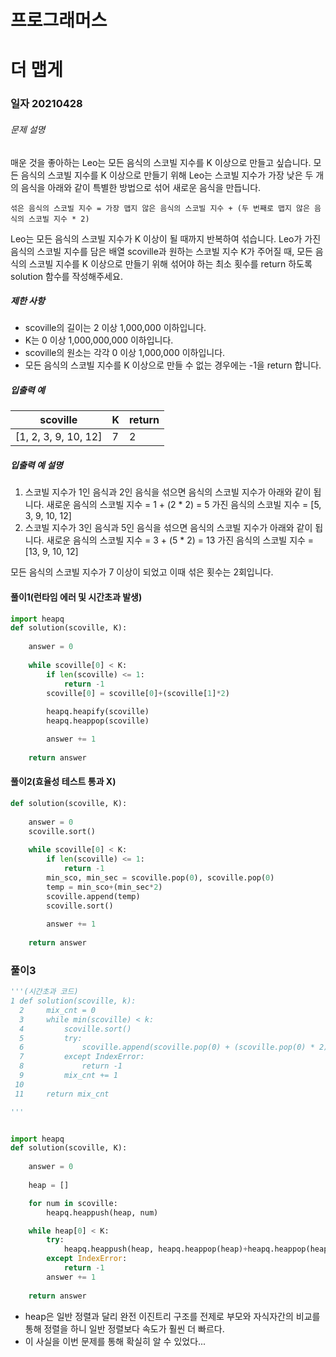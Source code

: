 # 프로그래머스

# 더 맵게

### 일자 20210428

###### 문제 설명

매운 것을 좋아하는 Leo는 모든 음식의 스코빌 지수를 K 이상으로 만들고 싶습니다. 모든 음식의 스코빌 지수를 K 이상으로 만들기 위해 Leo는 스코빌 지수가 가장 낮은 두 개의 음식을 아래와 같이 특별한 방법으로 섞어 새로운 음식을 만듭니다.

```
섞은 음식의 스코빌 지수 = 가장 맵지 않은 음식의 스코빌 지수 + (두 번째로 맵지 않은 음식의 스코빌 지수 * 2)
```

Leo는 모든 음식의 스코빌 지수가 K 이상이 될 때까지 반복하여 섞습니다.
Leo가 가진 음식의 스코빌 지수를 담은 배열 scoville과 원하는 스코빌 지수 K가 주어질 때, 모든 음식의 스코빌 지수를 K 이상으로 만들기 위해 섞어야 하는 최소 횟수를 return 하도록 solution 함수를 작성해주세요.

##### 제한 사항

- scoville의 길이는 2 이상 1,000,000 이하입니다.
- K는 0 이상 1,000,000,000 이하입니다.
- scoville의 원소는 각각 0 이상 1,000,000 이하입니다.
- 모든 음식의 스코빌 지수를 K 이상으로 만들 수 없는 경우에는 -1을 return 합니다.

##### 입출력 예

| scoville             | K    | return |
| -------------------- | ---- | ------ |
| [1, 2, 3, 9, 10, 12] | 7    | 2      |

##### 입출력 예 설명

1. 스코빌 지수가 1인 음식과 2인 음식을 섞으면 음식의 스코빌 지수가 아래와 같이 됩니다.
   새로운 음식의 스코빌 지수 = 1 + (2 * 2) = 5
   가진 음식의 스코빌 지수 = [5, 3, 9, 10, 12]
2. 스코빌 지수가 3인 음식과 5인 음식을 섞으면 음식의 스코빌 지수가 아래와 같이 됩니다.
   새로운 음식의 스코빌 지수 = 3 + (5 * 2) = 13
   가진 음식의 스코빌 지수 = [13, 9, 10, 12]

모든 음식의 스코빌 지수가 7 이상이 되었고 이때 섞은 횟수는 2회입니다.

#### 풀이1(런타임 에러 및 시간초과 발생)

```python
import heapq
def solution(scoville, K):
    
    answer = 0
    
    while scoville[0] < K:
        if len(scoville) <= 1:
            return -1
        scoville[0] = scoville[0]+(scoville[1]*2)
        
        heapq.heapify(scoville)
        heapq.heappop(scoville)

        answer += 1
    
    return answer
```



#### 풀이2(효율성 테스트 통과 X)

```python
def solution(scoville, K):
    
    answer = 0
    scoville.sort()
    
    while scoville[0] < K:
        if len(scoville) <= 1:
            return -1
        min_sco, min_sec = scoville.pop(0), scoville.pop(0)
        temp = min_sco+(min_sec*2)
        scoville.append(temp)
        scoville.sort()
        
        answer += 1
    
    return answer
```



###  풀이3

```python
'''(시간초과 코드)
1 def solution(scoville, k):
  2     mix_cnt = 0
  3     while min(scoville) < k:
  4         scoville.sort()
  5         try:
  6             scoville.append(scoville.pop(0) + (scoville.pop(0) * 2))
  7         except IndexError:
  8             return -1
  9         mix_cnt += 1
 10
 11     return mix_cnt

'''


import heapq
def solution(scoville, K):
    
    answer = 0
    
    heap = []

    for num in scoville:
        heapq.heappush(heap, num)

    while heap[0] < K:
        try:
            heapq.heappush(heap, heapq.heappop(heap)+heapq.heappop(heap)*2)
        except IndexError:
            return -1
        answer += 1
        
    return answer
```

- heap은 일반 정렬과 달리 완전 이진트리 구조를 전제로 부모와 자식자간의 비교를 통해 정렬을 하니 일반 정렬보다 속도가 훨씬 더 빠르다.
- 이 사실을 이번 문제를 통해 확실히 알 수 있었다...